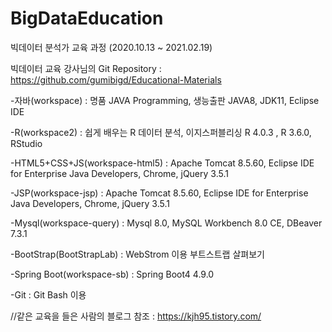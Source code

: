# BigDataEducation

빅데이터 분석가 교육 과정 (2020.10.13 ~ 2021.02.19)

빅데이터 교육 강사님의 Git Repository : https://github.com/gumibigd/Educational-Materials

-자바(workspace) : 명품 JAVA Programming, 생능출판
JAVA8, JDK11, Eclipse IDE

-R(workspace2) : 쉽게 배우는 R 데이터 분석, 이지스퍼블리싱
R 4.0.3 , R 3.6.0, RStudio

-HTML5+CSS+JS(workspace-html5) : Apache Tomcat 8.5.60, Eclipse IDE for Enterprise Java Developers, Chrome, jQuery 3.5.1

-JSP(workspace-jsp) : Apache Tomcat 8.5.60, Eclipse IDE for Enterprise Java Developers, Chrome, jQuery 3.5.1

-Mysql(workspace-query) : Mysql 8.0, MySQL Workbench 8.0 CE, DBeaver 7.3.1

-BootStrap(BootStrapLab) : WebStrom 이용 부트스트랩 살펴보기

-Spring Boot(workspace-sb) : Spring Boot4 4.9.0

-Git : Git Bash 이용

//같은 교육을 들은 사람의 블로그 참조 : https://kjh95.tistory.com/
